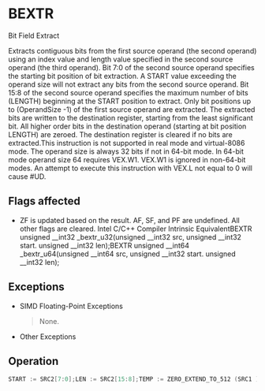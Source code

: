 # BEXTR

Bit Field Extract

Extracts contiguous bits from the first source operand (the second operand) using an index value and length value specified in the second source operand (the third operand).
Bit 7:0 of the second source operand specifies the starting bit position of bit extraction.
A START value exceeding the operand size will not extract any bits from the second source operand.
Bit 15:8 of the second source operand specifies the maximum number of bits (LENGTH) beginning at the START position to extract.
Only bit positions up to (OperandSize -1) of the first source operand are extracted.
The extracted bits are written to the destination register, starting from the least significant bit.
All higher order bits in the destination operand (starting at bit position LENGTH) are zeroed.
The destination register is cleared if no bits are extracted.This instruction is not supported in real mode and virtual-8086 mode.
The operand size is always 32 bits if not in 64-bit mode.
In 64-bit mode operand size 64 requires VEX.W1.
VEX.W1 is ignored in non-64-bit modes.
An attempt to execute this instruction with VEX.L not equal to 0 will cause #UD.

## Flags affected

- ZF is updated based on the result. AF, SF, and PF are undefined. All other flags are cleared. Intel C/C++ Compiler Intrinsic EquivalentBEXTR unsigned __int32 _bextr_u32(unsigned __int32 src, unsigned __int32 start. unsigned __int32 len);BEXTR unsigned __int64 _bextr_u64(unsigned __int64 src, unsigned __int32 start. unsigned __int32 len);

## Exceptions

- SIMD Floating-Point Exceptions
  > None.
- Other Exceptions

## Operation

```C
START := SRC2[7:0];LEN := SRC2[15:8];TEMP := ZERO_EXTEND_TO_512 (SRC1 );DEST := ZERO_EXTEND(TEMP[START+LEN -1: START]);ZF := (DEST = 0);
```
